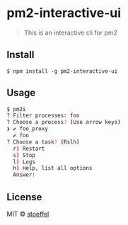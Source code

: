# pm2-interactive-ui

> This is an interactive cli for pm2


## Install

```
$ npm install -g pm2-interactive-ui
```


## Usage

```bash
$ pm2i
? Filter processes: foo
? Choose a process? (Use arrow keys)
❯ ✔ foo_proxy
  ✔ foo
? Choose a task? (Rslh)
  r) Restart
  s) Stop
  l) Logs
  h) Help, list all options
  Answer:
```


## License

MIT © [stoeffel](http://schtoeffel.ch)
